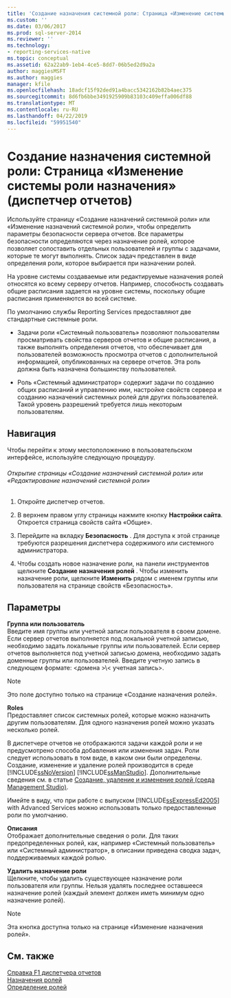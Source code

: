 ```yaml
---
title: 'Создание назначения системной роли: Страница «Изменение системы роли назначения» (диспетчер отчетов) | Документация Майкрософт'
ms.custom: ''
ms.date: 03/06/2017
ms.prod: sql-server-2014
ms.reviewer: ''
ms.technology:
- reporting-services-native
ms.topic: conceptual
ms.assetid: 62a22ab9-1eb4-4ce5-8dd7-06b5ed2d9a2a
author: maggiesMSFT
ms.author: maggies
manager: kfile
ms.openlocfilehash: 18adcf15f92ded91a4bacc5342162b82b4aec375
ms.sourcegitcommit: 8d6fb6bbe3491925909b83103c409effa006df88
ms.translationtype: MT
ms.contentlocale: ru-RU
ms.lasthandoff: 04/22/2019
ms.locfileid: "59951540"
---
```

# <a name="new-system-role-assignments-edit-system-role-assignments-page-report-manager"></a>Создание назначения системной роли: Страница «Изменение системы роли назначения» (диспетчер отчетов)
  Используйте страницу «Создание назначений системной роли» или «Изменение назначений системной роли», чтобы определить параметры безопасности сервера отчетов. Все параметры безопасности определяются через назначение ролей, которое позволяет сопоставить отдельных пользователей и группы с задачами, которые те могут выполнять. Список задач представлен в виде определения роли, которое выбирается при назначении ролей.  
  
 На уровне системы создаваемые или редактируемые назначения ролей относятся ко всему серверу отчетов. Например, способность создавать общие расписания задается на уровне системы, поскольку общие расписания применяются во всей системе.  
  
 По умолчанию службы Reporting Services предоставляют две стандартные системные роли.  
  
-   Задачи роли «Системный пользователь» позволяют пользователям просматривать свойства серверов отчетов и общие расписания, а также выполнять определения отчетов, что обеспечивает для пользователей возможность просмотра отчетов с дополнительной информацией, опубликованных на сервере отчетов. Эта роль должна быть назначена большинству пользователей.  
  
-   Роль «Системный администратор» содержит задачи по созданию общих расписаний и управлению ими, настройке свойств сервера и созданию назначений системных ролей для других пользователей. Такой уровень разрешений требуется лишь некоторым пользователям.  
  
## <a name="navigation"></a>Навигация  
 Чтобы перейти к этому местоположению в пользовательском интерфейсе, используйте следующую процедуру.  
  
###### <a name="to-open-the-new-system-role-assignments-or-edit-system-role-assignments-page"></a>Открытие страницы «Создание назначений системной роли» или «Редактирование назначений системной роли»  
  
1.  Откройте диспетчер отчетов.  
  
2.  В верхнем правом углу страницы нажмите кнопку **Настройки сайта**. Откроется страница свойств сайта «Общие».  
  
3.  Перейдите на вкладку **Безопасность** . Для доступа к этой странице требуются разрешения диспетчера содержимого или системного администратора.  
  
4.  Чтобы создать новое назначение роли, на панели инструментов щелкните **Создание назначения ролей** . Чтобы изменить назначение роли, щелкните **Изменить** рядом с именем группы или пользователя на странице свойств «Безопасность».  
  
## <a name="options"></a>Параметры  
 **Группа или пользователь**  
 Введите имя группы или учетной записи пользователя в своем домене. Если сервер отчетов выполняется под локальной учетной записью, необходимо задать локальные группы или пользователей. Если сервер отчетов выполняется под учетной записью домена, необходимо задать доменные группы или пользователей. Введите учетную запись в следующем формате: \<домена >\\< учетная запись\>.  
  
> [!NOTE]  
>  Это поле доступно только на странице «Создание назначения ролей».  
  
 **Roles**  
 Предоставляет список системных ролей, которые можно назначить другим пользователям. Для одного назначения ролей можно указать несколько ролей.  
  
 В диспетчере отчетов не отображаются задачи каждой роли и не предусмотрено способа добавления или изменения задач. Роли следует использовать в том виде, в каком они были определены. Создание, изменение и удаление ролей производится в среде [!INCLUDE[ssNoVersion](../includes/ssnoversion-md.md)] [!INCLUDE[ssManStudio](../includes/ssmanstudio-md.md)]. Дополнительные сведения см. в статье [Создание, удаление и изменение ролей (среда Management Studio)](security/role-definitions-create-delete-or-modify.md).  
  
 Имейте в виду, что при работе с выпуском [!INCLUDE[ssExpressEd2005](../includes/ssexpressed2005-md.md)] with Advanced Services можно использовать только предоставленные роли по умолчанию.  
  
 **Описания**  
 Отображает дополнительные сведения о роли. Для таких предопределенных ролей, как, например «Системный пользователь» или «Системный администратор», в описании приведена сводка задач, поддерживаемых каждой ролью.  
  
 **Удалить назначение роли**  
 Щелкните, чтобы удалить существующее назначение роли пользователя или группы. Нельзя удалять последнее оставшееся назначение ролей (каждый элемент должен иметь минимум одно назначение ролей).  
  
> [!NOTE]  
>  Эта кнопка доступна только на странице «Изменение назначения ролей».  
  
## <a name="see-also"></a>См. также  
 [Справка F1 диспетчера отчетов](../../2014/reporting-services/report-manager-f1-help.md)   
 [Назначения ролей](security/role-assignments.md)   
 [Определение ролей](security/role-definitions.md)  
  
  
